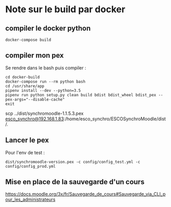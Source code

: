 # Note sur le build par docker

## compiler le docker python

```
docker-compose build
```

## compiler mon pex

Se rendre dans le bash puis compiler :
```
cd docker-build
docker-compose run --rm python bash
cd /usr/share/app
pipenv install --dev --python=3.5
pipenv run python setup.py clean build bdist bdist_wheel bdist_pex --pex-args="--disable-cache"
exit
```


scp ../dist/synchromoodle-1.1.5.3.pex esco_synchro@192.168.1.83:/home/esco_synchro/ESCOSynchroMoodle/dist/.

## Lancer le pex

Pour l'env de test :
```
dist/synchromoodle-version.pex -c config/config_test.yml -c config/config_prod.yml
```

## Mise en place de la sauvegarde d'un cours

https://docs.moodle.org/3x/fr/Sauvegarde_de_cours#Sauvegarde_via_CLI_pour_les_administrateurs